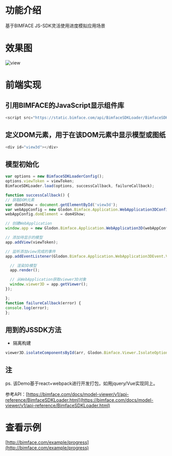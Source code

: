 # 功能介绍

基于BIMFACE JS-SDK灵活使用进度模拟应用场景

# 效果图
![view](resource/img/img.png)

# 前端实现

## 引用BIMFACE的JavaScript显示组件库
```javascript
<script src="https://static.bimface.com/api/BimfaceSDKLoader/BimfaceSDKLoader@latest-release.js" charset="utf-8"></script>
```
## 定义DOM元素，用于在该DOM元素中显示模型或图纸
```javascript
<div id="view3d"></div>
```
## 模型初始化
```javascript
var options = new BimfaceSDKLoaderConfig();
options.viewToken = viewToken;
BimfaceSDKLoader.load(options, successCallback, failureCallback);

function successCallback() {
// 获取DOM元素
var dom4Show = document.getElementById('view3d');
var webAppConfig = new Glodon.Bimface.Application.WebApplication3DConfig();
webAppConfig.domElement = dom4Show;

// 创建WebApplication
window.app = new Glodon.Bimface.Application.WebApplication3D(webAppConfig);

// 添加待显示的模型
app.addView(viewToken);

// 监听添加view完成的事件
app.addEventListener(Glodon.Bimface.Application.WebApplication3DEvent.ViewAdded, function () {

  // 渲染3D模型
  app.render();

  // 从WebApplication获取viewer3D对象
  window.viewer3D = app.getViewer();
});

};
function failureCallback(error) {
console.log(error);
};

```
## 用到的JSSDK方法
  * 隔离构建
```javascript
viewer3D.isolateComponentsById(arr, Glodon.Bimface.Viewer.IsolateOption.MakeOthersTranslucent);
```

## 注

ps. 该Demo基于react+webpack进行开发打包，如用jquery/Vue实现同上。

参考API：[https://bimface.com/docs/model-viewer/v1/api-reference/BimfaceSDKLoader.html](https://bimface.com/docs/model-viewer/v1/api-reference/BimfaceSDKLoader.html)

# 查看示例

[http://bimface.com/example/progress](http://bimface.com/example/progress)
